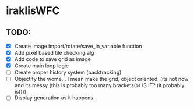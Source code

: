 # iraklisWFC

## TODO:
- [X] Create Image import/rotate/save_in_variable function
- [X] Add pixel based tile checking alg
- [X] Add code to save grid as image
- [X] Create main loop logic
- [ ] Create proper history system (backtracking)
- [ ] Objectify the wome... I mean make the grid, object oriented. (its not now and its messy (this is probably too many brackets(or IS IT? (it probably is))))
- [ ] Display generation as it happens.
